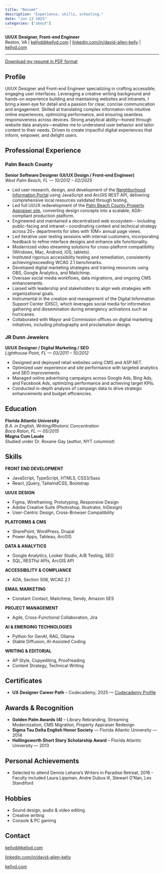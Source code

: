 ```yaml
---
title: "Resumé"
description: "Experience, skills, schooling."
date: "Jun 12 2025"
categories: ["about"]
---
```


**UI/UX Designer, Front-end Engineer**  
Reston, VA | kellyd@kellyd.com | [linkedin.com/in/david-allen-kelly](http://linkedin.com/in/david-allen-kelly) | [kellyd.com](https://kellyd.com)

---

[Download my resumé in PDF format](/kellyd-resume.pdf)

## Profile

UI/UX Designer and Front-end Engineer specializing in crafting accessible, engaging user interfaces. Leveraging a creative writing background and hands-on experience building and maintaining websites and intranets, I bring a keen eye for detail and a passion for clear, concise communication and engagement. Skilled at translating complex information into intuitive online experiences, optimizing performance, and ensuring seamless responsiveness across devices. Strong analytical ability—honed through website data analysis—enables me to understand user behavior and tailor content to their needs. Driven to create impactful digital experiences that inform, empower, and delight users.

## Professional Experience

### **Palm Beach County**

**Senior Software Designer (UI/UX Design / Front-end Engineer)**  
_West Palm Beach, FL — 10/2012 – 02/2025_

- Led user research, design, and development of the [Neighborhood Information Portal](https://pbc.gov/neighborhood) using JavaScript and ArcGIS REST API, delivering comprehensive local resources validated through testing.
- Led full UI/UX redevelopment of the [Palm Beach County Property Appraiser site](https://pbcpao.gov), converting design concepts into a scalable, ADA-compliant production platform.
- Engineered and maintained a decentralized web ecosystem – including public-facing and intranet – coordinating content and technical strategy across 20+ departments for sites with 10M+ annual page views.
- Led iterative user testing sessions with internal customers, incorporating feedback to refine interface designs and enhance site functionality.
- Modernized video streaming solutions for cross-platform compatibility (Windows, Mac, Android, iOS, tablets).
- Instituted rigorous accessibility testing and remediation, consistently achieving/exceeding WCAG 2.1 benchmarks.
- Developed digital marketing strategies and training resources using OBS, Google Analytics, and Mailchimp.
- Oversaw social media workflows, data migrations, and ongoing CMS enhancements.
- Liaised with leadership and stakeholders to align web strategies with organizational goals.
- Instrumental in the creation and management of the Digital Information Support Center (DISC), which leverages social media for information gathering and dissemination during emergency activations such as hurricanes.
- Collaborated with Mayor and Commission offices on digital marketing initiatives, including photography and proclamation design.

### **JR Dunn Jewelers**

**UI/UX Designer / Digital Marketing / SEO**  
_Lighthouse Point, FL — 03/2011 – 10/2012_

- Designed and deployed retail websites using CMS and ASP.NET.
- Optimized user experience and site performance with targeted analytics and SEO improvements.
- Managed online advertising campaigns across Google Ads, Bing Ads, and Facebook Ads, optimizing performance and achieving target KPIs.
- Conducted in-depth analysis of campaign data to drive strategic enhancements and budget efficiencies.

## Education

**Florida Atlantic University**  
_B.A. in English, Writing/Rhetoric Concentration_  
_Boca Raton, FL — 05/2015_  
**Magna Cum Laude**  
Studied under Dr. Roxane Gay (author, NYT columnist)

## Skills

**FRONT END DEVELOPMENT**

- JavaScript, TypeScript, HTML5, CSS3/Sass
- React, jQuery, TailwindCSS, Bootstrap

**UI/UX DESIGN**

- Figma, Wireframing, Prototyping, Responsive Design
- Adobe Creative Suite (Photoshop, Illustrator, InDesign)
- User-Centric Design, Cross-Browser Compatibility

**PLATFORMS & CMS**

- SharePoint, WordPress, Drupal
- Power Apps, Tableau, ArcGIS

**DATA & ANALYTICS**

- Google Analytics, Looker Studio, A/B Testing, SEO
- SQL, RESTful APIs, ArcGIS API

**ACCESSIBILITY & COMPLIANCE**

- ADA, Section 508, WCAG 2.1

**EMAIL MARKETING**

- Constant Contact, Mailchimp, Sendy, Amazon SES

**PROJECT MANAGEMENT**

- Agile, Cross-Functional Collaboration, Jira

**AI & EMERGING TECHNOLOGIES**

- Python for GenAI, RAG, Ollama
- Stable Diffusion, AI-Assisted Coding

**WRITING & EDITORIAL**

- AP Style, Copyediting, Proofreading
- Content Strategy, Technical Writing

## Certificates

- **UX Designer Career Path** – Codecademy, 2025 — [Codecademy Profile](https://www.codecademy.com/profiles/kellydallen)

## Awards & Recognition

- **Golden Palm Awards (4)** – Library Rebranding, Streaming Modernization, CMS Migration, Property Appraiser Redesign
- **Sigma Tau Delta English Honor Society** — Florida Atlantic University — 2014
- **Hollingsworth Short Story Scholarship Award** – Florida Atlantic University — 2013

## Personal Achievements

- Selected to attend Dennis Lehane’s Writers in Paradise Retreat, 2016 - Faculty included Laura Lippman, Andre Dubus III, Stewart O’Nan, Les Standiford

## Hobbies

- Sound design, audio & video editing
- Creative writing
- Console & PC gaming

## Contact

kellyd@kellyd.com

[linkedin.com/in/david-allen-kelly](http://linkedin.com/in/david-allen-kelly)

[kellyd.com](https://kellyd.com)

